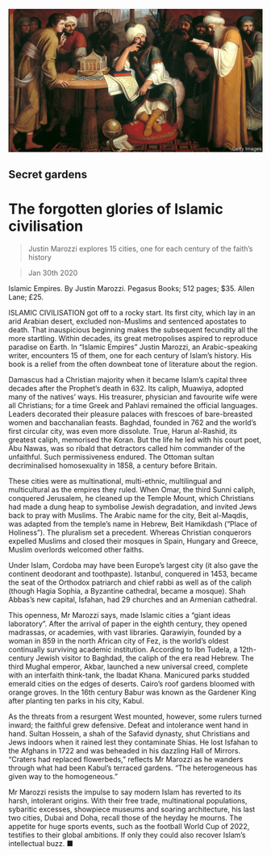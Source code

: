 ![](./images/20200201_BKP506.jpg)

## Secret gardens

# The forgotten glories of Islamic civilisation

> Justin Marozzi explores 15 cities, one for each century of the faith’s history

> Jan 30th 2020

Islamic Empires. By Justin Marozzi. Pegasus Books; 512 pages; $35. Allen Lane; £25.

ISLAMIC CIVILISATION got off to a rocky start. Its first city, which lay in an arid Arabian desert, excluded non-Muslims and sentenced apostates to death. That inauspicious beginning makes the subsequent fecundity all the more startling. Within decades, its great metropolises aspired to reproduce paradise on Earth. In “Islamic Empires” Justin Marozzi, an Arabic-speaking writer, encounters 15 of them, one for each century of Islam’s history. His book is a relief from the often downbeat tone of literature about the region.

Damascus had a Christian majority when it became Islam’s capital three decades after the Prophet’s death in 632. Its caliph, Muawiya, adopted many of the natives’ ways. His treasurer, physician and favourite wife were all Christians; for a time Greek and Pahlavi remained the official languages. Leaders decorated their pleasure palaces with frescoes of bare-breasted women and bacchanalian feasts. Baghdad, founded in 762 and the world’s first circular city, was even more dissolute. True, Harun al-Rashid, its greatest caliph, memorised the Koran. But the life he led with his court poet, Abu Nawas, was so ribald that detractors called him commander of the unfaithful. Such permissiveness endured. The Ottoman sultan decriminalised homosexuality in 1858, a century before Britain.

These cities were as multinational, multi-ethnic, multilingual and multicultural as the empires they ruled. When Omar, the third Sunni caliph, conquered Jerusalem, he cleaned up the Temple Mount, which Christians had made a dung heap to symbolise Jewish degradation, and invited Jews back to pray with Muslims. The Arabic name for the city, Beit al-Maqdis, was adapted from the temple’s name in Hebrew, Beit Hamikdash (“Place of Holiness”). The pluralism set a precedent. Whereas Christian conquerors expelled Muslims and closed their mosques in Spain, Hungary and Greece, Muslim overlords welcomed other faiths.

Under Islam, Cordoba may have been Europe’s largest city (it also gave the continent deodorant and toothpaste). Istanbul, conquered in 1453, became the seat of the Orthodox patriarch and chief rabbi as well as of the caliph (though Hagia Sophia, a Byzantine cathedral, became a mosque). Shah Abbas’s new capital, Isfahan, had 29 churches and an Armenian cathedral.

This openness, Mr Marozzi says, made Islamic cities a “giant ideas laboratory”. After the arrival of paper in the eighth century, they opened madrassas, or academies, with vast libraries. Qarawiyin, founded by a woman in 859 in the north African city of Fez, is the world’s oldest continually surviving academic institution. According to Ibn Tudela, a 12th-century Jewish visitor to Baghdad, the caliph of the era read Hebrew. The third Mughal emperor, Akbar, launched a new universal creed, complete with an interfaith think-tank, the Ibadat Khana. Manicured parks studded emerald cities on the edges of deserts. Cairo’s roof gardens bloomed with orange groves. In the 16th century Babur was known as the Gardener King after planting ten parks in his city, Kabul.

As the threats from a resurgent West mounted, however, some rulers turned inward; the faithful grew defensive. Defeat and intolerance went hand in hand. Sultan Hossein, a shah of the Safavid dynasty, shut Christians and Jews indoors when it rained lest they contaminate Shias. He lost Isfahan to the Afghans in 1722 and was beheaded in his dazzling Hall of Mirrors. “Craters had replaced flowerbeds,” reflects Mr Marozzi as he wanders through what had been Kabul’s terraced gardens. “The heterogeneous has given way to the homogeneous.”

Mr Marozzi resists the impulse to say modern Islam has reverted to its harsh, intolerant origins. With their free trade, multinational populations, sybaritic excesses, showpiece museums and soaring architecture, his last two cities, Dubai and Doha, recall those of the heyday he mourns. The appetite for huge sports events, such as the football World Cup of 2022, testifies to their global ambitions. If only they could also recover Islam’s intellectual buzz. ■